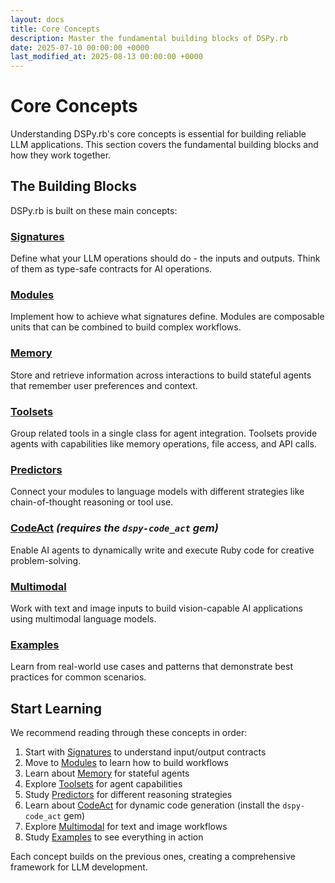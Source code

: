 ```yaml
---
layout: docs
title: Core Concepts
description: Master the fundamental building blocks of DSPy.rb
date: 2025-07-10 00:00:00 +0000
last_modified_at: 2025-08-13 00:00:00 +0000
---
```

# Core Concepts

Understanding DSPy.rb's core concepts is essential for building reliable LLM applications. This section covers the fundamental building blocks and how they work together.

## The Building Blocks

DSPy.rb is built on these main concepts:

### [Signatures](./signatures/)
Define what your LLM operations should do - the inputs and outputs. Think of them as type-safe contracts for AI operations.

### [Modules](./modules/)
Implement how to achieve what signatures define. Modules are composable units that can be combined to build complex workflows.

### [Memory](./memory/)
Store and retrieve information across interactions to build stateful agents that remember user preferences and context.

### [Toolsets](./toolsets/)
Group related tools in a single class for agent integration. Toolsets provide agents with capabilities like memory operations, file access, and API calls.

### [Predictors](./predictors/)
Connect your modules to language models with different strategies like chain-of-thought reasoning or tool use.

### [CodeAct](./codeact/) _(requires the `dspy-code_act` gem)_
Enable AI agents to dynamically write and execute Ruby code for creative problem-solving.

### [Multimodal](./multimodal/)
Work with text and image inputs to build vision-capable AI applications using multimodal language models.

### [Examples](./examples/)
Learn from real-world use cases and patterns that demonstrate best practices for common scenarios.

## Start Learning

We recommend reading through these concepts in order:

1. Start with [Signatures](./signatures/) to understand input/output contracts
2. Move to [Modules](./modules/) to learn how to build workflows
3. Learn about [Memory](./memory/) for stateful agents
4. Explore [Toolsets](./toolsets/) for agent capabilities
5. Study [Predictors](./predictors/) for different reasoning strategies
6. Learn about [CodeAct](./codeact/) for dynamic code generation (install the `dspy-code_act` gem)
7. Explore [Multimodal](./multimodal/) for text and image workflows
8. Study [Examples](./examples/) to see everything in action

Each concept builds on the previous ones, creating a comprehensive framework for LLM development.
